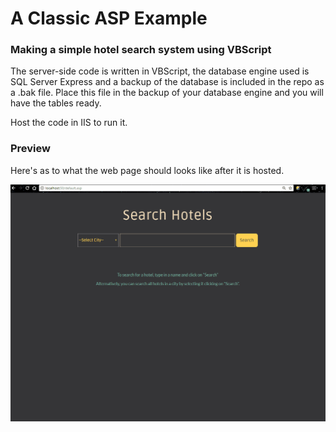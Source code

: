 # A Classic ASP Example

### Making a simple hotel search system using VBScript
The server-side code is written in VBScript, the database engine used is SQL Server Express and a backup of the database is included in the repo as a .bak file. Place this file in the backup of your database engine and you will have the tables ready. 

Host the code in IIS to run it.

### Preview
Here's as to what the web page should looks like after it is hosted.  

![hotelsearch.com](hotelsearch.gif)

